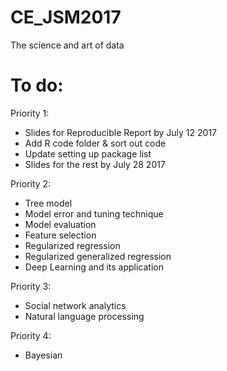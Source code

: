 # CE_JSM2017
The science and art of data

# To do:

Priority 1:

- Slides for Reproducible Report by July 12 2017
- Add R code folder & sort out code 
- Update setting up package list
- Slides for the rest by July 28 2017

Priority 2: 

- Tree model 
- Model error and tuning technique
- Model evaluation
- Feature selection
- Regularized regression
- Regularized generalized regression
- Deep Learning and its application

Priority 3:

- Social network analytics
- Natural language processing

Priority 4:
- Bayesian
